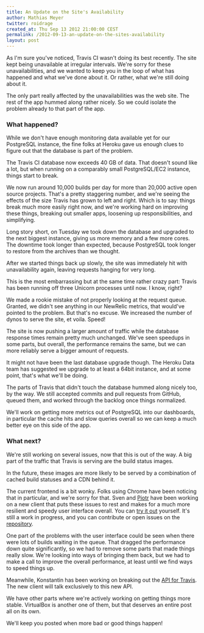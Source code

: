 ```yaml
---
title: An Update on the Site's Availability
author: Mathias Meyer
twitter: roidrage
created_at: Thu Sep 13 2012 21:00:00 CEST
permalink: /2012-09-13-an-update-on-the-sites-availability
layout: post
---
```

As I'm sure you've noticed, Travis CI wasn't doing its best recently. The site
kept being unavailable at irregular intervals. We're sorry for these
unavailabilities, and we wanted to keep you in the loop of what has happened and
what we've done about it. Or rather, what we're still doing about it.

The only part really affected by the unavailabilities was the web site. The rest
of the app hummed along rather nicely. So we could isolate the problem already
to that part of the app.

### What happened?

While we don't have enough monitoring data available yet for our PostgreSQL
instance, the fine folks at Heroku gave us enough clues to figure out that the
database is part of the problem.

The Travis CI database now exceeds 40 GB of data. That doesn't sound like a lot,
but when running on a comparably small PostgreSQL/EC2 instance, things start to
break.

We now run around 10,000 builds per day for more than 20,000 active open source
projects. That's a pretty staggering number, and we're seeing the effects of the
size Travis has grown to left and right. Which is to say: things break much more
easily right now, and we're working hard on improving these things, breaking out
smaller apps, loosening up responsibilities, and simplifying.

Long story short, on Tuesday we took down the database and upgraded to the next
biggest instance, giving us more memory and a few more cores. The downtime took
longer than expected, because PostgreSQL took longer to restore from the
archives than we thought.

After we started things back up slowly, the site was immediately hit with
unavailability again, leaving requests hanging for very long.

This is the most embarrassing but at the same time rather crazy part: Travis has
been running off three Unicorn processes until now. I know, right?

We made a rookie mistake of not properly looking at the request queue. Granted,
we didn't see anything in our NewRelic metrics, that would've pointed to the
problem. But that's no excuse. We increased the number of dynos to serve the
site, et voila. Speed!

The site is now pushing a larger amount of traffic while the database response
times remain pretty much unchanged. We've seen speedups in some parts, but
overall, the performance remains the same, but we can more reliably serve a
bigger amount of requests.

It might not have been the last database upgrade though. The Heroku Data team
has suggested we upgrade to at least a 64bit instance, and at some point, that's
what we'll be doing.

The parts of Travis that didn't touch the database hummed along nicely too, by
the way. We still accepted commits and pull requests from GitHub, queued them,
and worked through the backlog once things normalized.

We'll work on getting more metrics out of PostgreSQL into our dashboards, in
particular the cache hits and slow queries overall so we can keep a much better
eye on this side of the app.

### What next?

We're still working on several issues, now that this is out of the way. A big
part of the traffic that Travis is serving are the build status images.

In the future, these images are more likely to be served by a combination of
cached build statuses and a CDN behind it.

The current frontend is a bit wonky. Folks using Chrome have been noticing that
in particular, and we're sorry for that. Sven and
[Piotr](https://twitter.com/drogus) have been working on a new client that puts
these issues to rest and makes for a much more resilient and speedy user
interface overall. You can [try it out](http://travis-ember.herokuapp.com)
yourself. It's still a work in progress, and you can contribute or open issues
on the [repository](https://github.com/travis-ci/travis-ember).

One part of the problems with the user interface could be seen when there were
lots of builds waiting in the queue. That dragged the performance down quite
significantly, so we had to remove some parts that made things really slow.
We're looking into ways of bringing them back, but we had to make a call to
improve the overall performance, at least until we find ways to speed things up.

Meanwhile, Konstantin has been working on breaking out the [API for
Travis](https://github.com/travis-ci/travis-api). The new client will talk
exclusively to this new API.

We have other parts where we're actively working on getting things more stable.
VirtualBox is another one of them, but that deserves an entire post all on its
own.

We'll keep you posted when more bad or good things happen!
